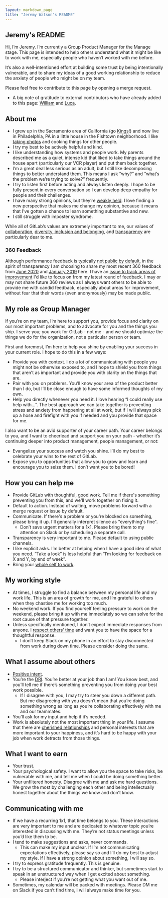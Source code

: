 ```yaml
---
layout: markdown_page
title: "Jeremy Watson's README"
---
```


## Jeremy's README

Hi, I’m Jeremy. I’m currently a Group Product Manager for the Manage stage. This page is intended to help others understand what it might be like to work with me, especially people who haven’t worked with me before.

It’s also a well-intentioned effort at building some trust by being intentionally vulnerable, and to share my ideas of a good working relationship to reduce the anxiety of people who might be on my team.

Please feel free to contribute to this page by opening a merge request.

- A big note of gratitude to external contributors who have already added to this page: [William](https://about.gitlab.com/company/team/#williamchia) and [Luca](https://about.gitlab.com/company/team/#tipyn).

## About me

- I grew up in the Sacramento area of California (go [Kings](https://twitter.com/SacramentoKings)!) and now live in Philadelphia, PA in a little house in the Fishtown neighborhood. I like [taking photos](https://www.instagram.com/dearwatson/) and cooking things for other people.
- I try my best to be actively helpful and kind.
- I like understanding how systems and people work. My parents described me as a quiet, intense kid that liked to take things around the house apart (particularly our VCR player) and put them back together.
- I’m a great deal less serious as an adult, but I still like decomposing things to better understand them. This means I ask “why?” and “what’s the problem we’re trying to solve?” frequently.
- I try to listen first before acting and always listen deeply. I hope to be fully present in every conversation so I can develop deep empathy for people and their challenges.
- I have many strong opinions, but they’re [weakly held](https://blog.codinghorror.com/strong-opinions-weakly-held/). I love finding a new perspective that makes me change my opinion, because it means that I’ve gotten a chance to learn something substantive and new.
- I still struggle with imposter syndrome.

While all of GitLab’s values are extremely important to me, our values of [collaboration](/handbook/values/#collaboration), [diversity, inclusion and belonging](/handbook/values/#diversity-inclusion), and [transparency](/handbook/values/#transparency) are particularly dear to me.

### 360 Feedback

Although performance feedback is typically [not public by default](/handbook/communication/#not-public), in the spirit of transparency I am choosing to share my most recent 360 feedback from [June 2020](https://drive.google.com/file/d/1Y6S0w3nZjN_WANFxme9k87OUix6l1I_a/view?usp=sharing) and [January 2019](https://drive.google.com/open?id=1h8VrRxkfNewCja1BVb9-_Yhu0WSucKAK) here. I have an [issue to track areas of improvement](https://gitlab.com/gitlab-org/manage/general-discussion/-/issues/17235) I'd like to focus on from my latest round of feedback. I may or may not share future 360 reviews as I always want others to be able to provide me with candid feedback, especially about areas for improvement, without fear that their words (even anonymously) may be made public.

## My role as Group Manager

If you’re on my team, I’m here to support you, provide focus and clarity on our most important problems, and to advocate for you and the things you ship. I serve you; you work for GitLab - not me - and we should optimize the things we do for the organization, not a particular person or team.

First and foremost, I’m here to help you shine by enabling your success in your current role. I hope to do this in a few ways:

- Provide you with context. I do a lot of communicating with people you might not be otherwise exposed to, and I hope to shield you from things that aren’t as important and provide you with clarity on the things that are.
- Pair with you on problems. You’ll know your area of the product better than I do, but I’ll be close enough to have some informed thoughts of my own.
- Help you directly whenever you need it. I love hearing “I could really use help with…”. The best approach we can take together is preventing stress and anxiety from happening at all at work, but if I will always pick up a hose and firefight with you if needed and you provide that space for me.

I also want to be an avid supporter of your career path. Your career belongs to you, and I want to cheerlead and support you on your path - whether it’s continuing deeper into product management, people management, or not:

- Evangelize your success and watch you shine. I’ll do my best to celebrate your wins to the rest of GitLab.
- Expose you to opportunities that allow you to grow and learn and encourage you to seize them. I don’t want you to be bored!

## How you can help me

- Provide GitLab with thoughtful, good work. Tell me if there's something preventing you from this, and we'll work together on fixing it.
- Default to action. Instead of waiting, move problems forward with a merge request or issue by default.
- Communicate. If there's a problem or you're blocked on something, please bring it up. I'll generally interpret silence as "everything's fine".
    - Don’t save urgent matters for a 1x1. Please bring them to my attention on Slack or by scheduling a separate call.
- Transparency is very important to me. Please default to using public channels.
- I like explicit asks. I’m better at helping when I have a good idea of what you need. “Take a look” is less helpful than “I’m looking for feedback on X and Y, by end of week”.
- Bring your [whole self to work](https://www.forbes.com/sites/hennainam/2018/05/10/bring-your-whole-self-to-work/#6cf3b5526291).

## My working style

- At times, I struggle to find a balance between my personal life and my work life. This is an area of growth for me, and I’m grateful to others when they chastise me for working too much.
- No weekend work. If you find yourself feeling pressure to work on the weekend, please bring it up with me immediately so we can solve for the root cause of that pressure together.
- Unless specifically mentioned, I don’t expect immediate responses from anyone. I [respect others’ time](/handbook/communication/#be-respectful-of-others-time) and want you to have the space for a thoughtful response.
    - I don’t keep Slack on my phone in an effort to stay disconnected from work during down time. Please consider doing the same.

## What I assume about others

- [Positive intent](/handbook/values/#assume-positive-intent).
- You’re the [DRI](/handbook/people-group/directly-responsible-individuals/). You’re better at your job than I am! You know best, and you’ll tell me if there’s something preventing you from doing your best work possible.
    - If I disagree with you, I may try to steer you down a different path. But me disagreeing with you doesn’t mean that you’re doing something wrong as long as you’re collaborating effectively with me and our teammates.
- You’ll ask for my input and help if it’s needed.
- Work is absolutely not the most important thing in your life. I assume that there are [cherished relationships](/handbook/values/#family-and-friends-first-work-second) and personal interests that are more important to your happiness, and it’s hard to be happy with your job when work detracts from those things.

## What I want to earn

- Your trust.
- Your psychological safety. I want to allow you the space to take risks, be vulnerable with me, and tell me when I could be doing something better.
- Your unfiltered honesty. Disagree with me and ask me hard questions. We grow the most by challenging each other and being intellectually honest together about the things we know and don’t know.

## Communicating with me

- If we have a recurring 1x1, that time belongs to you. These interactions are very important to me and are dedicated to whatever topic you’re interested in discussing with me. They’re not status meetings unless you’d like them to be.
- I tend to make suggestions and asks, never commands.
    - This can make my input unclear. If I’m not communicating expectations effectively, please say so and I’ll do my best to adjust my style. If I have a strong opinion about something, I will say so.
- I try to express gratitude frequently. This is genuine.
- I try to be a structured communicator and thinker, but sometimes start to speak in an unstructured way when I get excited about something.
    - Please interject if you’re not getting what you want out of me.
- Sometimes, my calendar will be packed with meetings. Please DM me on Slack if you can’t find time, I will always make time for you.
